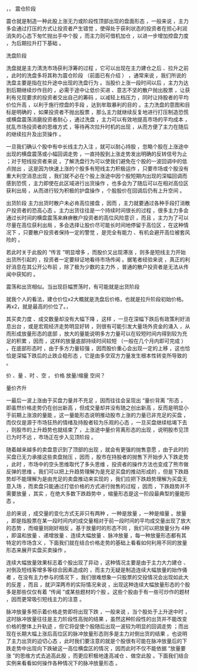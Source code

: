 ，，
震仓阶段

震仓就是制造一种此股上涨无力或阶段性顶部出现的盘面形态 ，一般来说 ，主力多会通过打压的方式让投资者产生错觉 ，使得处于获利状态的投资者在担心利润消失的心态下匆忙抛出手中个股 ，而主力则可借机加仓 ，以进一步增加控盘力度 ，为后期拉升打下基础 。

洗盘阶段

洗盘就是主力清洗市场获利浮筹的过程 ，它可以出现在主力建仓之后 、拉升之前 ，此时的洗盘多将其称为震仓阶段 （前面已有介绍 ） ，通常来说 ，我们所说的洗盘主要是指在拉升途中出现的洗盘行为 。当股价上涨一段时间以后 ，主力为达到后期继续炒作目的 ，必需于途中让低价买进 、意志不坚的散户抛出股票 ，让获利有兑现要求的投资者交出自己的筹码 ，以减轻上档压力 ，同时让持股者的平均价位升高 ，以利于施行控盘的手段 ，达到牟取暴利的目的 。主力洗盘的意图和目标是明确的 ，如果投资者不抛出股票 ，那么主力就继续反复地进行打压制造恐慌或横盘震荡消磨投资者耐心 ，通过洗盘 ，主力可以有效地提高市场的平均成本 ，扰乱市场投资者的思维方式 ，等待再次拉升时机的出现 ，从而方便了主力在随后的继续拉升及出货操作 。



一旦我们确认个股中有中长线主力入注 ，就可以耐心持股 ，忽略个股在上涨途中出现的横盘震荡或小幅回调走势 ，一直持股到上涨走势发出明确的反转信号为止 ；对于短线投资者来说 ，了解洗盘行为可以使我们避免在个股的一波回调中的低点抛出 ，这是因为快速上涨的个股多有短线主力积极运作 ，只要市场或个股没有重大利空消息出现 ，我们就不必在个股上涨途中因个股短期内出现的深幅回调而感到恐慌 ，主力即使在此区域进行出货操作 ，也多会为了随后可以在相对高位区获利出局 ，从而进行较为积极的护盘操作 ，个股股价在回调后仍有上升空间 。

出货阶段
主力出货时散户未必肯高位接盘 ，因而 ，主力就要通过各种手段打消散户投资者的恐高心态 。主力出货往往是一个持续时间很长的过程 ，很多主力多会通过长时间的横盘震荡来麻痹散户投资者的高位风险意识 ，而且 ，主力为了可以尽量在高位获利出局 ，多会选择让股价尽可能长时间地停留于高位区 ，在这种情况下 ，只要散户投资者保持一定的警觉 ，是完全有能力 、有机会避开高位被套风险的 。


若此时关于此股的 “传言 ”明显增多 ，而股价又出现滞涨 ，则多是短线主力开始出货所引起的 ，投资者一定要辩证地看待市场传闻 。据笔者经验来说 ，真正的利好消息在其公开公布前 ，除了极为少数的主力外 ，普通的散户投资者是无法从传闻中获知的 。


震荡和出货相似。当出现巨幅贾荡时，有可能就是出货阶段


就我个人的看法，建仓价位x2大概就是洗盘后价格，也就是拉升阶段初始价格。再x2，就是最高的价位了。，


其买卖力度 、成交数量却没有大幅下降 ，这样 ，一旦在深幅下跌后有政策利好消息出台 ，或是宏观经济走势明显好转 ，则很有可能引发大量场外资金的涌入 ，从而形成放量形态的底部 ，放大的量能说明多方力量可以在较短时间内得到较为充足的积累 ，因而 ，这样的放量底部持续时间较短 （一般在几个月内即可完成 ） ，在底部形态时 ，由于多方力量较强 ，因而股价重心会出现一定的上移 ，这也恰恰是深幅下跌后的止跌企稳形态 ，它是由多空双方力量发生根本性转变所导致的 。

价 、量 、时 、空 ，
价格
放量/缩量
空间？
 
 
 量价齐升

一最后一波上涨由于买盘力量并不充足 ，因而往往会呈现出 “量价背离 ”形态 ，即虽然价格走势仍在创出新高 ，但成交量却并没有随之创出新高 ，反而是明显小于前期上涨浪的量能 。这一量能形态说明推动股市上涨的力量已非充足的买盘 ，而仅仅是源于市场狂热的情绪及持股者较为乐观的心态 ，一旦买盘继续枯竭下去 ，则股市的上升趋势也就结束了 ，上涨途中量价背离形态的出现 ，说明股市见顶已为时不远 ，市场正在步入见顶阶段 。


随着越来越多的卖盘意识到了顶部的出现 ，就会有更强的抛售意愿 ，由于此时的买盘已无力承接这些卖盘抛压 ，因而 ，股市在持股者的抛售下开始步入下跌走势 ，此时 ，市场中的空头思维取代了多头思维 ，投资者的操作方法也变成了熊市做反弹的思维 。我们可以把上升趋势理解为是充足买盘的推动形成的 ，但是下跌趋势却不能理解为是由充足的卖盘推动来实现的 ，我们应把下跌趋势理解为买盘无意入场 ，而卖盘只能通过打低价格的方式进行抛售的过程 ，因而 ，下跌趋势并不需要放量 ，其实 ，在绝大多数下跌趋势中 ，缩量形态是这一阶段最典型的量能形态 。


总的来说 ，成交量的变化方式无非只有两种 ，一种是放量 ，一种是缩量 。放量 ，即是指股票在某一段时间内的成交量相对于前一段时间的平均成交量出现了放大的态势 ，而缩量则刚好相反 。基于放量时的形态不同 ，我们可以把放量分为 4种 ，即温和放量 、递增放量 、连续大幅放量 、脉冲放量 ，每一种放量形态都有其特定的市场含义 ，下面我们就在结合价格走势的基础上看看如何利用不同的放量形态来展开实盘买卖操作 。



连续大幅放量效果标志着个股出现了异动 ，这种情况主要是由于主力大力建仓 、对倒及短线客增多等综合因素造成的 ，而主力无疑是制造连续大幅放量的始作俑者 ，在没有主力参与的情况下 ，我们很难想象一只股票的交投情况会出现如此大的反差 ，而且 ，就沪深两市的实际情况来说 ，出现这种连续大幅放量形态的个股多是那些仅仅有着 “传闻 ”或某些题材的个股 。这些个股由于有一些可炒作的题材 ，因而更常吸引短线主力的注意 。


脉冲放量多预示着价格走势即将出现下跌 ，一般来说 ，当个股处于上升途中时 ，这时脉冲放量往往是主力阶段性高抛的结果 ，虽然这种阶段性的出货并不能改变价格的整体上升轨迹 ，但它将促使个股随后出现一波较为明显的回调走势 ；而出现在长期大幅上涨后高位区的脉冲放量形态则多是主力对倒出货的结果 ，也说明了主力出货的迫切心态 ，此时我们要注意的就是个股很有可能在脉冲放量后的下跌走势中出现向下跌破这一高位横盘区的情况 ，因而此时不仅不能依据 “放量要涨 ”的思维方式去追高此股 ，而更应积极地逢高减仓 、做空此股 。下面我们结合实例来看看如何操作各种情况下的脉冲放量形态 。